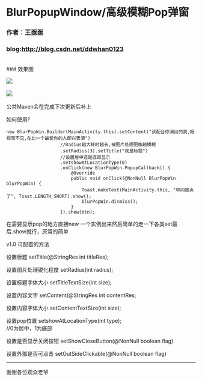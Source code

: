 # BlurPopupWindow/高级模糊Pop弹窗<br>

### 作者：王亟亟

### blog:http://blog.csdn.net/ddwhan0123

<br>
### 效果图<br>

![](http://img.blog.csdn.net/20160730214925858)  
<br>
![](http://img.blog.csdn.net/20160730214936983)  
<br>
公共Maven会在完成下次更新后补上<br>


如何使用?  <br>

    new BlurPopWin.Builder(MainActivity.this).setContent("该配合你演出的我,眼视而不见,在比一个最爱你的人即兴表演")
                        //Radius越大耗时越长,被图片处理图像越模糊
                        .setRadius(3).setTitle("我是标题")
                        //设置居中还是底部显示
                        .setshowAtLocationType(0)
                        .onClick(new BlurPopWin.PopupCallback() {
                            @Override
                            public void onClick(@NonNull BlurPopWin blurPopWin) {
                                Toast.makeText(MainActivity.this, "中间被点了", Toast.LENGTH_SHORT).show();
                                blurPopWin.dismiss();
                            }
                        }).show(btn);
在需要显示pop的地方直接new 一个实例出来然后简单的走一下各类set最后.show就行，灰常的简单<br>

v1.0 可配置的方法<br>

设置标题 setTitle(@StringRes int titleRes);<br>

设置图片处理锐化程度 setRadius(int radius);<br>

设置标题字体大小 setTitleTextSize(int size);<br>

设置内容文字 setContent(@StringRes int contentRes;<br>

设置内容字体大小 setContentTextSize(int size);<br>

设置pop位置 setshowAtLocationType(int type);<br>//0为居中，1为底部

设置是否显示关闭按钮 setShowCloseButton(@NonNull boolean flag)

设置外部是否可点击 setOutSideClickable(@NonNull boolean flag)

--------------------------

谢谢各位观众老爷




